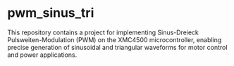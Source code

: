 # pwm_sinus_tri
This repository contains a project for implementing Sinus-Dreieck Pulsweiten-Modulation (PWM) on the XMC4500 microcontroller, enabling precise generation of sinusoidal and triangular waveforms for motor control and power applications.
